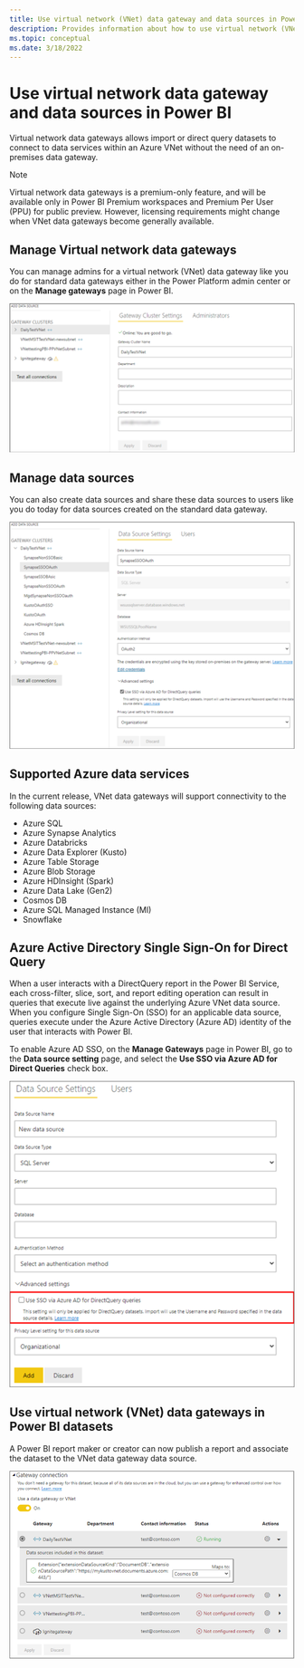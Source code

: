 ```yaml
---
title: Use virtual network (VNet) data gateway and data sources in Power BI
description: Provides information about how to use virtual network (VNet) data gateway and data sources in Power BI.
ms.topic: conceptual
ms.date: 3/18/2022
---
```


# Use virtual network data gateway and data sources in Power BI

Virtual network data gateways allows import or direct query datasets to connect to data services within an Azure VNet without the need of an on-premises data gateway.

> [!NOTE]
> Virtual network data gateways is a premium-only feature, and will be available only in Power BI Premium workspaces and Premium Per User (PPU) for public preview. However, licensing requirements might change when VNet data gateways become generally available.

## Manage Virtual network data gateways

You can manage admins for a virtual network (VNet) data gateway like you do for standard data gateways either in the Power Platform admin center or on the **Manage gateways** page in Power BI.

![Manage VNet data gateways.](media/vnet-in-pbi.png)

## Manage data sources

You can also create data sources and share these data sources to users like you do today for data sources created on the standard data gateway.

![Manage data source.](media/manage-data-source.png)

## Supported Azure data services

In the current release, VNet data gateways will support connectivity to the following data sources:

- Azure SQL
- Azure Synapse Analytics
- Azure Databricks
- Azure Data Explorer (Kusto)
- Azure Table Storage
- Azure Blob Storage
- Azure HDInsight (Spark)
- Azure Data Lake (Gen2)
- Cosmos DB
- Azure SQL Managed Instance (MI)
- Snowflake

## Azure Active Directory Single Sign-On for Direct Query

When a user interacts with a DirectQuery report in the Power BI Service, each cross-filter, slice, sort, and report editing operation can result in queries that execute live against the underlying Azure VNet data source. When you configure Single Sign-On (SSO) for an applicable data source, queries execute under the Azure Active Directory (Azure AD) identity of the user that interacts with Power BI.

To enable Azure AD SSO, on the **Manage Gateways** page in Power BI, go to the **Data source setting** page, and select the **Use SSO via Azure AD for Direct Queries** check box.

![Azure AD SSO for Direct Query.](media/azure-ad-sso.png)

## Use virtual network (VNet) data gateways in Power BI datasets

A Power BI report maker or creator can now publish a report and associate the dataset to the VNet data gateway data source.

![Use in Power BI datasets.](media/use-in-pbi-datasets.png)
